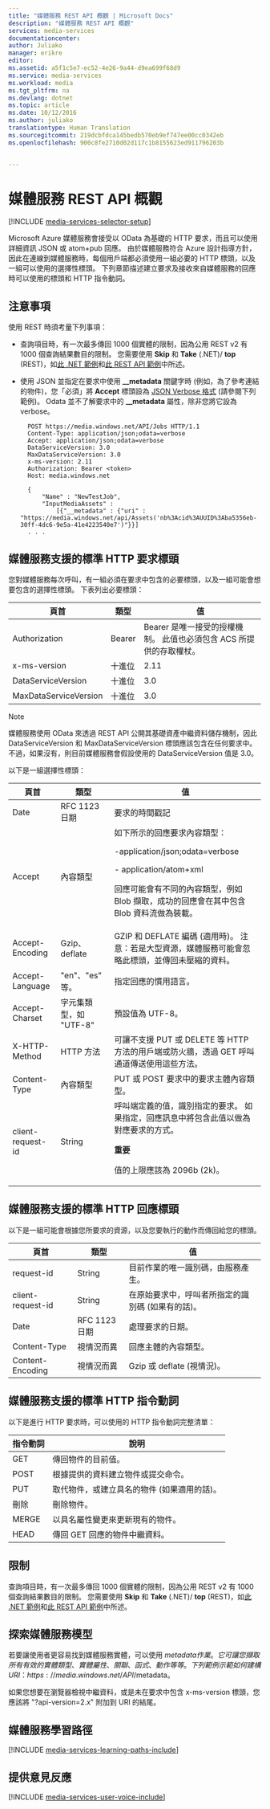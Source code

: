 ```yaml
---
title: "媒體服務 REST API 概觀 | Microsoft Docs"
description: "媒體服務 REST API 概觀"
services: media-services
documentationcenter: 
author: Juliako
manager: erikre
editor: 
ms.assetid: a5f1c5e7-ec52-4e26-9a44-d9ea699f68d9
ms.service: media-services
ms.workload: media
ms.tgt_pltfrm: na
ms.devlang: dotnet
ms.topic: article
ms.date: 10/12/2016
ms.author: juliako
translationtype: Human Translation
ms.sourcegitcommit: 219dcbfdca145bedb570eb9ef747ee00cc0342eb
ms.openlocfilehash: 900c8fe2710d02d117c1b8155623ed911796203b


---
```

# <a name="media-services-rest-api-overview"></a>媒體服務 REST API 概觀
[!INCLUDE [media-services-selector-setup](../../includes/media-services-selector-setup.md)]

Microsoft Azure 媒體服務會接受以 OData 為基礎的 HTTP 要求，而且可以使用詳細資訊 JSON 或 atom+pub 回應。 由於媒體服務符合 Azure 設計指導方針，因此在連線到媒體服務時，每個用戶端都必須使用一組必要的 HTTP 標頭，以及一組可以使用的選擇性標頭。 下列章節描述建立要求及接收來自媒體服務的回應時可以使用的標頭和 HTTP 指令動詞。

## <a name="considerations"></a>注意事項
使用 REST 時須考量下列事項：

* 查詢項目時，有一次最多傳回 1000 個實體的限制，因為公用 REST v2 有 1000 個查詢結果數目的限制。 您需要使用 **Skip** 和 **Take** (.NET)/ **top** (REST)，如[此 .NET 範例](media-services-dotnet-manage-entities.md#enumerating-through-large-collections-of-entities)和[此 REST API 範例](media-services-rest-manage-entities.md#enumerating-through-large-collections-of-entities)中所述。 
* 使用 JSON 並指定在要求中使用 **__metadata** 關鍵字時 (例如，為了參考連結的物件)，您「必須」將 **Accept** 標頭設為 [JSON Verbose 格式](http://www.odata.org/documentation/odata-version-3-0/json-verbose-format/) (請參閱下列範例)。 Odata 並不了解要求中的 **__metadata** 屬性，除非您將它設為 verbose。  
  
        POST https://media.windows.net/API/Jobs HTTP/1.1
        Content-Type: application/json;odata=verbose
        Accept: application/json;odata=verbose
        DataServiceVersion: 3.0
        MaxDataServiceVersion: 3.0
        x-ms-version: 2.11
        Authorization: Bearer <token> 
        Host: media.windows.net
  
        {
            "Name" : "NewTestJob", 
            "InputMediaAssets" : 
                [{"__metadata" : {"uri" : "https://media.windows.net/api/Assets('nb%3Acid%3AUUID%3Aba5356eb-30ff-4dc6-9e5a-41e4223540e7')"}}]
        . . . 

## <a name="standard-http-request-headers-supported-by-media-services"></a>媒體服務支援的標準 HTTP 要求標頭
您對媒體服務每次呼叫，有一組必須在要求中包含的必要標頭，以及一組可能會想要包含的選擇性標頭。 下表列出必要標頭：

| 頁首 | 類型 | 值 |
| --- | --- | --- |
| Authorization |Bearer |Bearer 是唯一接受的授權機制。 此值也必須包含 ACS 所提供的存取權杖。 |
| x-ms-version |十進位 |2.11 |
| DataServiceVersion |十進位 |3.0 |
| MaxDataServiceVersion |十進位 |3.0 |

> [!NOTE]
> 媒體服務使用 OData 來透過 REST API 公開其基礎資產中繼資料儲存機制，因此 DataServiceVersion 和 MaxDataServiceVersion 標頭應該包含在任何要求中。不過，如果沒有，則目前媒體服務會假設使用的 DataServiceVersion 值是 3.0。
> 
> 

以下是一組選擇性標頭：

| 頁首 | 類型 | 值 |
| --- | --- | --- |
| Date |RFC 1123 日期 |要求的時間戳記 |
| Accept |內容類型 |如下所示的回應要求內容類型：<p> -application/json;odata=verbose<p> - application/atom+xml<p>  回應可能會有不同的內容類型，例如 Blob 擷取，成功的回應會在其中包含 Blob 資料流做為裝載。 |
| Accept-Encoding |Gzip、deflate |GZIP 和 DEFLATE 編碼 (適用時)。 注意：若是大型資源，媒體服務可能會忽略此標頭，並傳回未壓縮的資料。 |
| Accept-Language |"en"、"es" 等。 |指定回應的慣用語言。 |
| Accept-Charset |字元集類型，如 "UTF-8" |預設值為 UTF-8。 |
| X-HTTP-Method |HTTP 方法 |可讓不支援 PUT 或 DELETE 等 HTTP 方法的用戶端或防火牆，透過 GET 呼叫通道傳送使用這些方法。 |
| Content-Type |內容類型 |PUT 或 POST 要求中的要求主體內容類型。 |
| client-request-id |String |呼叫端定義的值，識別指定的要求。 如果指定，回應訊息中將包含此值以做為對應要求的方式。 <p><p>**重要**<p>值的上限應該為 2096b (2k)。 |

## <a name="standard-http-response-headers-supported-by-media-services"></a>媒體服務支援的標準 HTTP 回應標頭
以下是一組可能會根據您所要求的資源，以及您要執行的動作而傳回給您的標頭。

| 頁首 | 類型 | 值 |
| --- | --- | --- |
| request-id |String |目前作業的唯一識別碼，由服務產生。 |
| client-request-id |String |在原始要求中，呼叫者所指定的識別碼 (如果有的話)。 |
| Date |RFC 1123 日期 |處理要求的日期。 |
| Content-Type |視情況而異 |回應主體的內容類型。 |
| Content-Encoding |視情況而異 |Gzip 或 deflate (視情況)。 |

## <a name="standard-http-verbs-supported-by-media-services"></a>媒體服務支援的標準 HTTP 指令動詞
以下是進行 HTTP 要求時，可以使用的 HTTP 指令動詞完整清單：

| 指令動詞 | 說明 |
| --- | --- |
| GET |傳回物件的目前值。 |
| POST |根據提供的資料建立物件或提交命令。 |
| PUT |取代物件，或建立具名的物件 (如果適用的話)。 |
| 刪除 |刪除物件。 |
| MERGE |以具名屬性變更來更新現有的物件。 |
| HEAD |傳回 GET 回應的物件中繼資料。 |

## <a name="limitation"></a>限制
查詢項目時，有一次最多傳回 1000 個實體的限制，因為公用 REST v2 有 1000 個查詢結果數目的限制。 您需要使用 **Skip** 和 **Take** (.NET)/ **top** (REST)，如[此 .NET 範例](media-services-dotnet-manage-entities.md#enumerating-through-large-collections-of-entities)和[此 REST API 範例](media-services-rest-manage-entities.md#enumerating-through-large-collections-of-entities)中所述。 

## <a name="discovering-media-services-model"></a>探索媒體服務模型
若要讓使用者更容易找到媒體服務實體，可以使用 $metadata 作業。 它可讓您擷取所有有效的實體類型、實體屬性、關聯、函式、動作等等。 下列範例示範如何建構 URI：https://media.windows.net/API/$metadata。

如果您想要在瀏覽器檢視中繼資料，或是未在要求中包含 x-ms-version 標頭，您應該將 "?api-version=2.x" 附加到 URI 的結尾。

## <a name="media-services-learning-paths"></a>媒體服務學習路徑
[!INCLUDE [media-services-learning-paths-include](../../includes/media-services-learning-paths-include.md)]

## <a name="provide-feedback"></a>提供意見反應
[!INCLUDE [media-services-user-voice-include](../../includes/media-services-user-voice-include.md)]




<!--HONumber=Nov16_HO3-->


